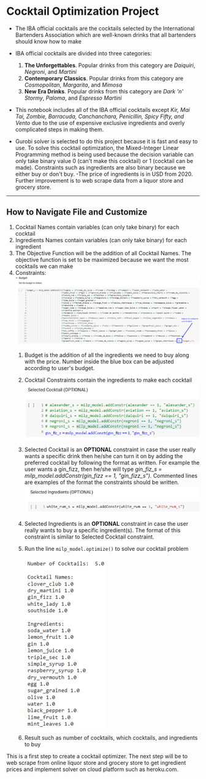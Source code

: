 # Cocktail Optimization Project
- The IBA official cocktails are the cocktails selected by the International Bartenders Association which are well-known drinks that all bartenders should know how to make
- IBA official cocktails are divided into three categories:
  1. **The Unforgettables**. Popular drinks from this category are *Daiquiri*, *Negroni*, and *Martini*
  2. **Contemporary Classics**. Popular drinks from this category are *Cosmopolitan*, *Margarita*, and *Mimosa*
  3. **New Era Drinks**. Popular drinks from this category are *Dark 'n' Stormy*, *Paloma*, and *Espresso Martini*

- This notebook includes all of the IBA official cocktails except *Kir, Mai Tai, Zombie, Barracuda, Canchanchara, Penicillin, Spicy Fifty, and Vento* due to the use of expensive exclusive ingredients and overly complicated steps in making them.
- Gurobi solver is selected to do this project because it is fast and easy to use. To solve this cocktail optimization, the Mixed-Integer Linear Programming method is being used because the decision variable can only take binary value 0 (can't make this cocktail) or 1 (cocktail can be made). Constraints such as ingredients are also binary because we either buy or don't buy.
-The price of ingredients is in USD from 2020. Further improvement is to web scrape data from a liquor store and grocery store.
---
## How to Navigate File and Customize
1. Cocktail Names contain variables (can only take binary) for each cocktail
2. Ingredients Names contain variables (can only take binary) for each ingredient
3. The Objective Function will be the addition of all Cocktail Names. The objective function is set to be maximized because we want the most cocktails we can make
4. Constraints:
      ![alt text](https://github.com/fendihalim/fendihalim/blob/main/cocktail-project/images/budget-constraint-cocktail.png)
    1. Budget is the addition of all the ingredients we need to buy along with the price. Number inside the blue box can be adjusted according to user's budget.
    2. Cocktail Constraints contain the ingredients to make each cocktail
      ![alt text](https://github.com/fendihalim/fendihalim/blob/main/cocktail-project/images/selected-cocktail-constraint-.png)
    4. Selected Cocktail is an **OPTIONAL** constraint in case the user really wants a specific drink then he/she can turn it on by adding the preferred cocktail by following the format as written. For example the user wants a gin_fizz, then he/she will type *gin_fiz_s = milp_model.addConstr(gin_fizz == 1, "gin_fizz_s").* Commented lines are examples of the format the constraints should be written.
      ![alt text](https://github.com/fendihalim/fendihalim/blob/main/cocktail-project/images/selected-ingredients-constraint.png)
    5. Selected Ingredients is an **OPTIONAL** constraint in case the user really wants to buy a specific ingredient(s). The format of this constraint is similar to Selected Cocktail constraint.
    6. Run the line `milp_model.optimize()` to solve our cocktail problem 
    
       ![alt text](https://github.com/fendihalim/fendihalim/blob/main/cocktail-project/images/cocktail-result.png)
       
    7. Result such as number of cocktails, which cocktails, and ingredients to buy
   
This is a first step to create a cocktail optimizer. The next step will be to web scrape from online liquor store and grocery store to get ingredient prices and implement solver on cloud platform such as heroku.com.
